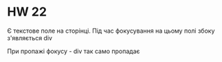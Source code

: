 # HW 22
Є текстове поле на сторінці. Під час фокусування на цьому полі збоку з'являється div

При пропажі фокусу - div так само пропадає